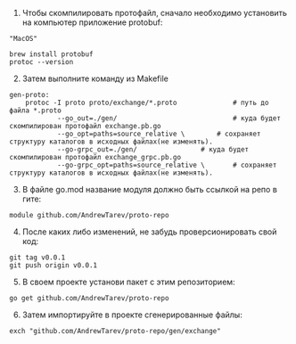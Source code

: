 1. Чтобы скомпилировать протофайл, сначало необходимо установить на компьютер приложение protobuf:
```
"MacOS"

brew install protobuf
protoc --version
```

2. Затем выполните команду из Makefile
```
gen-proto:
	protoc -I proto proto/exchange/*.proto			    # путь до файла *.proto
			--go_out=./gen/                             # куда будет скомпилирован протофайл exchange.pb.go
			--go_opt=paths=source_relative \	    # сохраняет структуру каталогов в исходных файлах(не изменять).
			--go-grpc_out=./gen/			    # куда будет скомпилирован протофайл exchange_grpc.pb.go
			--go-grpc_opt=paths=source_relative \       # сохраняет структуру каталогов в исходных файлах(не изменять).
```

3. В файле go.mod название модуля должно быть ссылкой на репо в гите:
```
module github.com/AndrewTarev/proto-repo
```

4. После каких либо изменений, не забудь проверсионировать свой код:
```
git tag v0.0.1
git push origin v0.0.1
```

5. В своем проекте установи пакет с этим репозиторием:
```
go get github.com/AndrewTarev/proto-repo
```

6. Затем импортируйте в проекте сгенерированные файлы:
```
exch "github.com/AndrewTarev/proto-repo/gen/exchange"
```